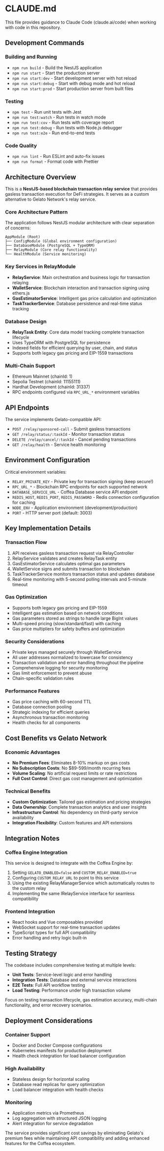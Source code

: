 # CLAUDE.md

This file provides guidance to Claude Code (claude.ai/code) when working with code in this repository.

## Development Commands

### Building and Running
- `npm run build` - Build the NestJS application
- `npm run start` - Start the production server
- `npm run start:dev` - Start development server with hot reload
- `npm run start:debug` - Start with debug mode and hot reload
- `npm run start:prod` - Start production server from built files

### Testing
- `npm test` - Run unit tests with Jest
- `npm run test:watch` - Run tests in watch mode
- `npm run test:cov` - Run tests with coverage report
- `npm run test:debug` - Run tests with Node.js debugger
- `npm run test:e2e` - Run end-to-end tests

### Code Quality
- `npm run lint` - Run ESLint and auto-fix issues
- `npm run format` - Format code with Prettier

## Architecture Overview

This is a **NestJS-based blockchain transaction relay service** that provides gasless transaction execution for DeFi strategies. It serves as a custom alternative to Gelato Network's relay service.

### Core Architecture Pattern
The application follows NestJS modular architecture with clear separation of concerns:

```
AppModule (Root)
├── ConfigModule (Global environment configuration)
├── DatabaseModule (PostgreSQL + TypeORM)
├── RelayModule (Core relay functionality)
└── HealthModule (Service monitoring)
```

### Key Services in RelayModule
- **RelayService**: Main orchestration and business logic for transaction relaying
- **WalletService**: Blockchain interaction and transaction signing using ethers.js
- **GasEstimatorService**: Intelligent gas price calculation and optimization
- **TaskTrackerService**: Database persistence and real-time status tracking

### Database Design
- **RelayTask Entity**: Core data model tracking complete transaction lifecycle
- Uses TypeORM with PostgreSQL for persistence
- Indexed fields for efficient querying by user, chain, and status
- Supports both legacy gas pricing and EIP-1559 transactions

### Multi-Chain Support
- Ethereum Mainnet (chainId: 1)
- Sepolia Testnet (chainId: 11155111) 
- Hardhat Development (chainId: 31337)
- RPC endpoints configured via `RPC_URL_*` environment variables

## API Endpoints

The service implements Gelato-compatible API:
- `POST /relay/sponsored-call` - Submit gasless transactions
- `GET /relay/status/:taskId` - Monitor transaction status
- `DELETE /relay/cancel/:taskId` - Cancel pending transactions
- `GET /relay/health` - Service health monitoring

## Environment Configuration

Critical environment variables:
- `RELAY_PRIVATE_KEY` - Private key for transaction signing (keep secure!)
- `RPC_URL_*` - Blockchain RPC endpoints for each supported network
- `DATABASE_SERVICE_URL` - Coffea Database service API endpoint
- `REDIS_HOST`, `REDIS_PORT`, `REDIS_PASSWORD` - Redis connection configuration for caching
- `NODE_ENV` - Application environment (development/production)
- `PORT` - HTTP server port (default: 3003)

## Key Implementation Details

### Transaction Flow
1. API receives gasless transaction request via RelayController
2. RelayService validates and creates RelayTask entity
3. GasEstimatorService calculates optimal gas parameters
4. WalletService signs and submits transaction to blockchain
5. TaskTrackerService monitors transaction status and updates database
6. Real-time monitoring with 5-second polling intervals and 5-minute timeout

### Gas Optimization
- Supports both legacy gas pricing and EIP-1559
- Intelligent gas estimation based on network conditions
- Gas parameters stored as strings to handle large BigInt values
- Multi-speed pricing (slow/standard/fast) with caching
- Gas price multipliers for safety buffers and optimization

### Security Considerations
- Private keys managed securely through WalletService
- All user addresses normalized to lowercase for consistency
- Transaction validation and error handling throughout the pipeline
- Comprehensive logging for security monitoring
- Gas limit enforcement to prevent abuse
- Chain-specific validation rules

### Performance Features
- Gas price caching with 60-second TTL
- Database connection pooling
- Strategic indexing for efficient queries
- Asynchronous transaction monitoring
- Health checks for all components

## Cost Benefits vs Gelato Network

### Economic Advantages
- **No Premium Fees**: Eliminates 8-10% markup on gas costs
- **No Subscription Costs**: No $89-599/month recurring fees  
- **Volume Scaling**: No artificial request limits or rate restrictions
- **Full Cost Control**: Direct gas cost management and optimization

### Technical Benefits
- **Custom Optimization**: Tailored gas estimation and pricing strategies
- **Data Ownership**: Complete transaction analytics and user insights
- **Infrastructure Control**: No dependency on third-party service availability
- **Integration Flexibility**: Custom features and API extensions

## Integration Notes

### Coffea Engine Integration
This service is designed to integrate with the Coffea Engine by:
1. Setting `GELATO_ENABLED=false` and `CUSTOM_RELAY_ENABLED=true`
2. Configuring `CUSTOM_RELAY_URL` to point to this service
3. Using the existing RelayManagerService which automatically routes to the custom relay
4. Implementing the same IRelayService interface for seamless compatibility

### Frontend Integration
- React hooks and Vue composables provided
- WebSocket support for real-time transaction updates
- TypeScript types for full API compatibility
- Error handling and retry logic built-in

## Testing Strategy

The codebase includes comprehensive testing at multiple levels:
- **Unit Tests**: Service-level logic and error handling
- **Integration Tests**: Database and external service interactions  
- **E2E Tests**: Full API workflow testing
- **Load Testing**: Performance under high transaction volume

Focus on testing transaction lifecycle, gas estimation accuracy, multi-chain functionality, and error recovery scenarios.

## Deployment Considerations

### Container Support
- Docker and Docker Compose configurations
- Kubernetes manifests for production deployment
- Health check integration for load balancer configuration

### High Availability  
- Stateless design for horizontal scaling
- Database read replicas for query optimization
- Load balancer integration with health checks

### Monitoring
- Application metrics via Prometheus
- Log aggregation with structured JSON logging
- Alert integration for service degradation

The service provides significant cost savings by eliminating Gelato's premium fees while maintaining API compatibility and adding enhanced features for the Coffea ecosystem.